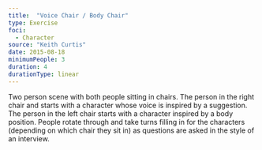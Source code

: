 ```yaml
---
title:  "Voice Chair / Body Chair"
type: Exercise
foci:
  - Character
source: "Keith Curtis"
date: 2015-08-18
minimumPeople: 3
duration: 4
durationType: linear
---
```

Two person scene with both people sitting in chairs.
The person in the right chair and starts with a character whose voice is inspired by a suggestion.
The person in the left chair starts with a character inspired by a body position.
People rotate through and take turns filling in for the characters (depending on which chair they sit in) as questions are asked in the style of an interview.
